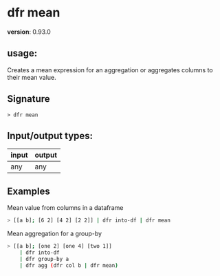 # dfr mean

**version**: 0.93.0

## **usage**:

Creates a mean expression for an aggregation or aggregates columns to their mean value.

## Signature

`> dfr mean `

## Input/output types:

| input | output |
| ----- | ------ |
| any   | any    |

## Examples

Mean value from columns in a dataframe

```bash
> [[a b]; [6 2] [4 2] [2 2]] | dfr into-df | dfr mean
```

Mean aggregation for a group-by

```bash
> [[a b]; [one 2] [one 4] [two 1]]
    | dfr into-df
    | dfr group-by a
    | dfr agg (dfr col b | dfr mean)
```
